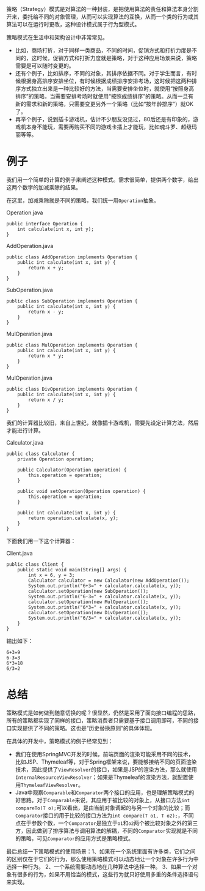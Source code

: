 策略（Strategy）模式是对算法的一种封装，是把使用算法的责任和算法本身分割开来，委托给不同的对象管理，从而可以实现算法的互换，从而一个类的行为或其算法可以在运行时更改，这种设计模式属于行为型模式。

策略模式在生活中和架构设计中非常常见。
  * 比如，商场打折，对于同样一类商品，不同的时间，促销方式和打折力度是不同的，这时候，促销方式和打折力度就是策略，对于这种应用场景来说，策略需要是可以随时变更的。
  * 还有个例子，比如排序，不同的对象，其排序依据不同。对于学生而言，有时候根据身高排序安排坐位，有时候根据成绩排序安排考场，这时候把这两种排序方式独立出来是一种比较好的方法，当需要安排坐位时，就使用“按照身高排序”的策略，当需要安排考场时就使用“按照成绩排序”的策略。从而一旦有新的需求和新的策略，只需要变更另外一个策略（比如“按年龄排序”）就OK了。
  * 再举个例子，说到插卡游戏机，估计不少朋友没见过，80后还是有印象的，游戏机本身不能玩，需要再购买不同的游戏卡插上才能玩，比如魂斗罗、超级玛丽等等。

# 例子

我们用一个简单的计算的例子来阐述这种模式。需求很简单，提供两个数字，给出这两个数字的加减乘除的结果。

在这里，加减乘除就是不同的策略，我们统一用`Operation`抽象。

Operation.java

    public interface Operation {
        int calculate(int x, int y);
    }

AddOperation.java

    public class AddOperation implements Operation {
        public int calculate(int x, int y) {
            return x + y;
        }
    }

SubOperation.java

    public class SubOperation implements Operation {
        public int calculate(int x, int y) {
            return x - y;
        }
    }

MulOperation.java

    public class MulOperation implements Operation {
        public int calculate(int x, int y) {
            return x * y;
        }
    }

MulOperation.java

    public class DivOperation implements Operation {
        public int calculate(int x, int y) {
            return x / y;
        }
    }

我们的计算器比较旧，来自上世纪，就像插卡游戏机，需要先设定计算方法，然后才能进行计算。

Calculator.java

    public class Calculator {
        private Operation operation;
    
        public Calculator(Operation operation) {
            this.operation = operation;
        }
    
        public void setOperation(Operation operation) {
            this.operation = operation;
        }
    
        public int calculate(int x, int y) {
            return operation.calculate(x, y);
        }
    }

下面我们用一下这个计算器：

Client.java

    public class Client {
        public static void main(String[] args) {
            int x = 6, y = 3;
            Calculator calculator = new Calculator(new AddOperation());
            System.out.println("6+3=" + calculator.calculate(x, y));
            calculator.setOperation(new SubOperation());
            System.out.println("6-3=" + calculator.calculate(x, y));
            calculator.setOperation(new MulOperation());
            System.out.println("6*3=" + calculator.calculate(x, y));
            calculator.setOperation(new DivOperation());
            System.out.println("6/3=" + calculator.calculate(x, y));
        }
    }

输出如下：

    6+3=9
    6-3=3
    6*3=18
    6/3=2

# 总结

策略模式是如何做到随意切换的呢？很显然，仍然是采用了面向接口编程的思路，所有的策略都实现了同样的接口，策略消费者只需要基于接口调用即可，不同的接口实现提供了不同的策略。这也是“历史替换原则”的具体体现。

在具体的开发中，策略模式的例子经常见到：
  * 我们在使用SpringMVC开发的时候，前端页面的渲染可能采用不同的技术，比如JSP、Thymeleaf等，对于Spring框架来说，要能够接纳不同的页面渲染技术，因此提供了`ViewResolver`的接口，如果是JSP的渲染方法，那么就使用`InternalResourceViewResolver`；如果是Thymeleaf的渲染方法，就配置使用`ThymeleafViewResolver`。
  * Java中观察`Comparable`和`Comparator`两个接口的应用，也是理解策略模式的好思路。对于`Comparable`来说，其应用于被比较的对象上，从接口方法`int compareTo(T o);`可以看出，是由当前对象调起的与另一个对象的比较；而`Comparator`接口的用于比较的接口方法为`int compare(T o1, T o2);`，不同点在于参数个数，一个`Comparator`是独立于`o1`和`o2`两个被比较对象之外的第三方，因此做到了排序算法与调用算法的解耦，不同的`Comparator`实现就是不同的策略，可见`Comparator`的应用方式是策略模式。

最后总结一下策略模式的使用场景：1、如果在一个系统里面有许多类，它们之间的区别仅在于它们的行为，那么使用策略模式可以动态地让一个对象在许多行为中选择一种行为。 2、一个系统需要动态地在几种算法中选择一种。 3、如果一个对象有很多的行为，如果不用恰当的模式，这些行为就只好使用多重的条件选择语句来实现。
